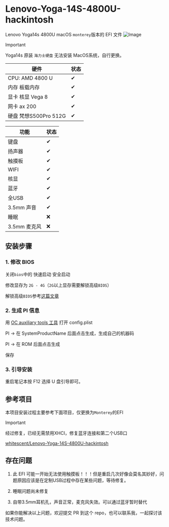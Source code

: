 # Lenovo-Yoga-14S-4800U-hackintosh

Lenovo Yoga14s 4800U macOS `monterey`版本的 EFI 文件
![Image](https://cdn.jsdelivr.net/gh/koyangyang/Lenovo-Yoga-14S-2020ARE-hackintosh@main/images/system.png)

> [!Important]
> Yoga14s 原装  `海力士硬盘` 无法安装 MacOS系统，自行更换。

|硬件 | 状态|
|----|-----|
|CPU: AMD 4800 U| ✔ |
|内存 板载内存| ✔ |
|显卡 核显 Vega 8| ✔ |
|网卡 ax 200 | ✔ |
|硬盘 梵想S500Pro 512G | ✔ |


|功能 | 状态|
|----|-----|
|键盘|✔|
|扬声器|✔|
|触摸板|✔|
|WIFI|✔|
|核显|✔|
|蓝牙|✔|
|全USB|✔|
|3.5mm 声音|✔|
|睡眠|❌|
|3.5mm 麦克风|❌|


## 安装步骤

### 1. 修改 BIOS 

关闭`bios`中的 快速启动 安全启动

修改显存为 `2G - 4G`（`2G`以上显存需要解锁高级`BIOS`）

解锁高级`BIOS`参考[这篇文章](https://zhuanlan.zhihu.com/p/184982689)

### 2. 生成 PI 信息

用 [OC auxiliary tools 工具](https://github.com/ic005k/OCAuxiliaryTools) 打开 config.plist

PI -> 在 SystemProductName 后面点击生成，生成自己的机器码

PI -> 在 ROM 后面点击生成

保存

### 3. 引导安装

重启笔记本按 F12 选择 U 盘引导即可。

## 参考项目
本项目安装过程主要参考下面项目，仅更换为`Monterey`的EFI

> [!Important]
> 经过修复，已经无需禁用XHCI，修复蓝牙连接和第二个USB口

[whitescent/Lenovo-Yoga-14S-4800U-hackintosh](https://github.com/whitescent/Lenovo-Yoga-14S-4800U-hackintosh)

## 存在问题
1. 此 EFI 可能一开始无法使用触摸板！！！但是重启几次好像会莫名其妙好，问题原因应该是在定制USB过程中存在某些问题，等待修复。

2. 睡眠问题尚未修复

3. 自带3.5mm耳机孔，声音正常，麦克风失效。可以通过蓝牙暂时替代

如果你能解决以上问题，欢迎提交 PR 到这个 repo，也可以联系我，一起探讨该技术问题。
